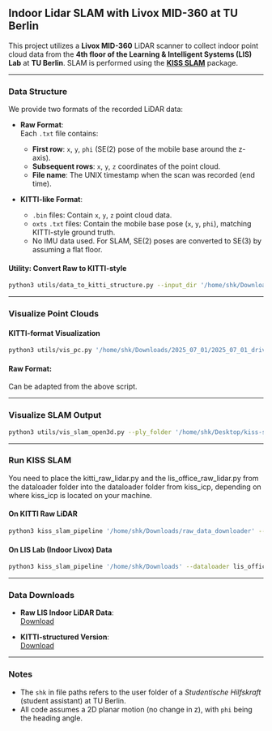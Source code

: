 ## Indoor Lidar SLAM with Livox MID-360 at TU Berlin

This project utilizes a **Livox MID-360** LiDAR scanner to collect indoor point cloud data from the **4th floor of the Learning & Intelligent Systems (LIS) Lab** at **TU Berlin**. SLAM is performed using the [**KISS SLAM**](https://github.com/PRBonn/kiss-slam) package.

---

### Data Structure

We provide two formats of the recorded LiDAR data:

- **Raw Format**:  
  Each `.txt` file contains:
  - **First row**: `x`, `y`, `phi` (SE(2) pose of the mobile base around the z-axis).
  - **Subsequent rows**: `x`, `y`, `z` coordinates of the point cloud.
  - **File name**: The UNIX timestamp when the scan was recorded (end time).

- **KITTI-like Format**:
  - `.bin` files: Contain `x`, `y`, `z` point cloud data.
  - `oxts` `.txt` files: Contain the mobile base pose (`x`, `y`, `phi`), matching KITTI-style ground truth.
  - No IMU data used. For SLAM, SE(2) poses are converted to SE(3) by assuming a flat floor.

#### Utility: Convert Raw to KITTI-style

```bash
python3 utils/data_to_kitti_structure.py --input_dir '/home/shk/Downloads/log_data' --output_dir '/home/shk/Downloads'
```

---

### Visualize Point Clouds

#### KITTI-format Visualization

```bash
python3 utils/vis_pc.py '/home/shk/Downloads/2025_07_01/2025_07_01_drive_0001_sync/livox_points/data' '/home/shk/Downloads/2025_07_01/2025_07_01_drive_0001_sync/oxts/data'
```

#### Raw Format:  
Can be adapted from the above script.

---

### Visualize SLAM Output

```bash
python3 utils/vis_slam_open3d.py --ply_folder '/home/shk/Desktop/kiss-slam/slam_output/latest/local_maps/plys'
```

---

### Run KISS SLAM
You need to place the kitti_raw_lidar.py and the lis_office_raw_lidar.py from the dataloader folder into the dataloader folder from kiss_icp, depending on where kiss_icp is located on your machine. 

#### On KITTI Raw LiDAR

```bash
python3 kiss_slam_pipeline '/home/shk/Downloads/raw_data_downloader' --dataloader kitti_raw_lidar --sequence 00
```

#### On LIS Lab (Indoor Livox) Data


```bash
python3 kiss_slam_pipeline '/home/shk/Downloads' --dataloader lis_office_raw_lidar --sequence 000
```

---

### Data Downloads

- **Raw LIS Indoor LiDAR Data**:  
  [Download](https://drive.google.com/file/d/1zLlG1QnEej6WVvuUTs3DnotH8_C0g1wK/view?usp=sharing)

- **KITTI-structured Version**:  
  [Download](https://drive.google.com/file/d/1f_CPt3jmUBkAX8Y7_8PyVxibmIxuWbcw/view?usp=sharing)

---

### Notes

- The `shk` in file paths refers to the user folder of a *Studentische Hilfskraft* (student assistant) at TU Berlin.
- All code assumes a 2D planar motion (no change in z), with `phi` being the heading angle.
